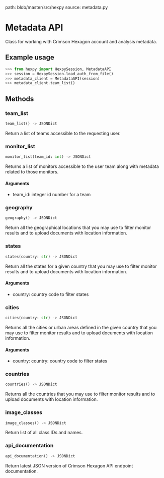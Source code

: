 path: blob/master/src/hexpy
source: metadata.py

Metadata API
============

Class for working with Crimson Hexagon account and analysis metadata.

## Example usage
<div class="termy">

```python
>>> from hexpy import HexpySession, MetadataAPI
>>> session = HexpySession.load_auth_from_file()
>>> metadata_client = MetadataAPI(session)
>>> metadata_client.team_list()
```
</div>

## Methods

### team_list
```python
team_list() -> JSONDict
```
Return a list of teams accessible to the requesting user.

### monitor_list
```python
monitor_list(team_id: int) -> JSONDict
```
Returns a list of monitors accessible to the user team along with metadata related to those monitors.

#### Arguments
* team_id: integer id number for a team

### geography
```python
geography() -> JSONDict
```
Return all the geographical locations that you may use to filter monitor results and to upload documents with location information.

### states
```python
states(country: str) -> JSONDict
```
Return all the states for a given country that you may use to filter monitor results and to upload documents with location information.

#### Arguments
* country: country code to filter states

### cities
```python
cities(country: str) -> JSONDict
```
Returns all the cities or urban areas defined in the given country that you may use to filter monitor results and to upload documents with location information.

#### Arguments
* country: country: country code  to filter states

### countries
```python
countries() -> JSONDict
```
Returns all the countries that you may use to filter monitor results and to upload documents with location information.

### image_classes
```python
image_classes() -> JSONDict
```
Return list of all class IDs and names.

### api_documentation
```python
api_documentation() -> JSONDict
```
Return latest JSON version of Crimson Hexagon API endpoint documentation.